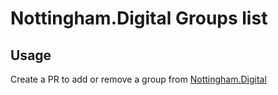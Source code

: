 # Nottingham.Digital Groups list

## Usage

Create a PR to add or remove a group from [Nottingham.Digital](https://nottingham.digital/)

